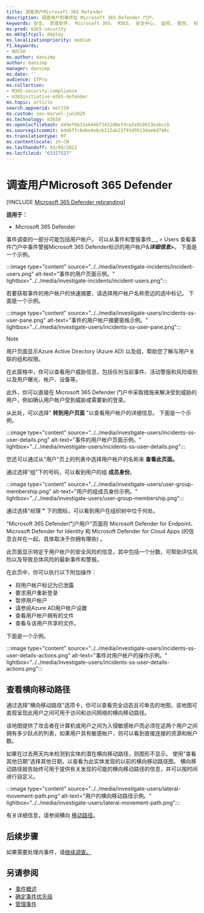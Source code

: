 ```yaml
---
title: 调查用户Microsoft 365 Defender
description: 调查用户的事件在 Microsoft 365 Defender 门户。
keywords: 安全， 恶意软件， Microsoft 365， M365， 安全中心， 监视， 报告， 标识， 数据， 设备， 应用， 事件， 分析， 响应
ms.prod: m365-security
ms.mktglfcycl: deploy
ms.localizationpriority: medium
f1.keywords:
- NOCSH
ms.author: dansimp
author: dansimp
manager: dansimp
ms.date: ''
audience: ITPro
ms.collection:
- M365-security-compliance
- m365initiative-m365-defender
ms.topic: article
search.appverid: met150
ms.custom: seo-marvel-jun2020
ms.technology: m365d
ms.openlocfilehash: d49ef6b31e6446f3452d0efdce2e918813eabcc6
ms.sourcegitcommit: bdd6ffc6ebe4e6cb212ab22793d9513dae6d798c
ms.translationtype: MT
ms.contentlocale: zh-CN
ms.lasthandoff: 03/08/2022
ms.locfileid: "63327527"
---
```

# <a name="investigate-users-in-microsoft-365-defender"></a>调查用户Microsoft 365 Defender

[!INCLUDE [Microsoft 365 Defender rebranding](../includes/microsoft-defender.md)]

**适用于：**

- Microsoft 365 Defender

事件调查的一部分可能包括用户帐户。 可以从事件和警报事件_ _ \> Users 查看事件门户中事件警报Microsoft 365 Defender标识的用户帐户&**_详细信息_*\>***。 下面是一个示例。

:::image type="content" source="../../media/investigate-incidents/incident-users.png" alt-text="事件的用户页面示例。" lightbox="../../media/investigate-incidents/incident-users.png":::

若要获取事件的用户帐户的快速摘要，请选择用户帐户名称旁边的选中标记。 下面是一个示例。

:::image type="content" source="../../media/investigate-users/incidents-ss-user-pane.png" alt-text="事件的用户帐户摘要窗格示例。" lightbox="../../media/investigate-users/incidents-ss-user-pane.png":::

> [!NOTE]
> 用户页面显示Azure Active Directory (Azure AD) 以及组，帮助您了解与用户关联的组和权限。

在此窗格中，你可以查看用户威胁信息，包括任何当前事件、活动警报和风险级别以及用户曝光、帐户、设备等。

此外，你可以直接在 Microsoft 365 Defender 门户中采取措施来解决受到威胁的用户，例如确认用户帐户受到威胁或需要新的登录。

从此处，可以选择" **转到用户页面** "以查看用户帐户的详细信息。 下面是一个示例。

:::image type="content" source="../../media/investigate-users/incidents-ss-user-details.png" alt-text="事件的用户帐户页面示例。" lightbox="../../media/investigate-users/incidents-ss-user-details.png":::

您还可以通过从"用户"页上的列表中选择用户帐户的名称来 **查看此页面。**

通过选择"组"下的号码，可以看到用户的组 **成员身份**。

:::image type="content" source="../../media/investigate-users/user-group-membership.png" alt-text="用户的组成员身份示例。" lightbox="../../media/investigate-users/user-group-membership.png":::

通过选择"经理 **"** 下的图标，可以看到用户在组织树中位于何处。

"Microsoft 365 Defender门户用户"页面将 Microsoft Defender for Endpoint、Microsoft Defender for Identity 和 Microsoft Defender for Cloud Apps (的信息合并在一起，具体取决于你拥有哪些) 。

此页面显示特定于用户帐户的安全风险的信息，其中包括一个分数，可帮助评估风险以及导致总体风险的最新事件和警报。

在此页中，你可以执行以下附加操作：

- 将用户帐户标记为已泄露
- 要求用户重新登录
- 暂停用户帐户
- 请参阅Azure AD用户帐户设置
- 查看用户帐户拥有的文件
- 查看与该用户共享的文件。

下面是一个示例。

:::image type="content" source="../../media/investigate-users/incidents-ss-user-details-actions.png" alt-text="事件对用户帐户的操作示例。" lightbox="../../media/investigate-users/incidents-ss-user-details-actions.png":::

## <a name="view-lateral-movement-paths"></a>查看横向移动路径

通过选择"横向移动路径"选项卡，你可以查看完全动态且可单击的地图，该地图可直观呈现此用户之间可用于访问和访问网络的横向移动路径。

该地图提供了攻击者在计算机或用户之间为入侵敏感帐户而必须在这两个用户之间拥有多少跃点的列表，如果用户具有敏感帐户，则可以看到直接连接的资源和帐户数。

如果在过去两天内未检测到实体的潜在横向移动路径，则图形不显示。 使用"查看其他日期"选择其他日期，以查看为此实体发现的以前的横向移动路径图。 横向移动路径报告始终可用于提供有关发现的可能的横向移动路径的信息，并可以按时间进行自定义。

:::image type="content" source="../../media/investigate-users/lateral-movement-path.png" alt-text="用户的横向移动路径示例。" lightbox="../../media/investigate-users/lateral-movement-path.png":::

有关详细信息，请参阅横向 [移动路径](/defender-for-identity/use-case-lateral-movement-path)。

## <a name="next-steps"></a>后续步骤

如果需要处理内事件，请[继续调查。](investigate-incidents.md)

## <a name="see-also"></a>另请参阅

- [事件概述](incidents-overview.md)
- [确定事件优先级](incident-queue.md)
- [管理事件](manage-incidents.md)
